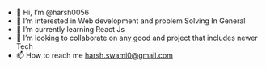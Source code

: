 - 👋 Hi, I’m @harsh0056
- 👀 I’m interested in Web development and problem Solving In General
- 🌱 I’m currently learning React Js
- 💞️ I’m looking to collaborate on any good and project that includes newer Tech
- 📫 How to reach me harsh.swami0@gmail.com

<!---
harsh0056/harsh0056 is a ✨ special ✨ repository because its `README.md` (this file) appears on your GitHub profile.
You can click the Preview link to take a look at your changes.
--->
